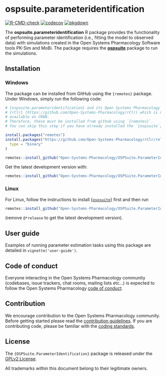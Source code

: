 
# ospsuite.parameteridentification

<!-- badges: start -->

[![R-CMD-check](https://github.com/Open-Systems-Pharmacology/OSPSuite.ParameterIdentification/actions/workflows/R-CMD-check-build.yaml/badge.svg)](https://github.com/Open-Systems-Pharmacology/OSPSuite.ParameterIdentification/actions/workflows/R-CMD-check-build.yaml)
[![codecov](https://codecov.io/gh/Open-Systems-Pharmacology/OSPSuite.ParameterIdentification/branch/develop/graph/badge.svg)](https://codecov.io/gh/Open-Systems-Pharmacology/OSPSuite.ParameterIdentification)
[![pkgdown](https://github.com/Open-Systems-Pharmacology/OSPSuite.ParameterIdentification/actions/workflows/pkgdown.yaml/badge.svg)](https://github.com/Open-Systems-Pharmacology/OSPSuite.ParameterIdentification/actions/workflows/pkgdown.yaml)

<!-- badges: end -->

<!-- README.md is generated from README.Rmd. Please edit that file -->

The **ospsuite.parameteridentification** R package provides the
functionality of performing parameter identification (i.e., fitting the
model to observed data) with simulations created in the Open Systems
Pharmacology Software tools PK-Sim and MoBi. The package requires the
[**ospsuite**](https://github.com/Open-Systems-Pharmacology/OSPSuite-R)
package to run the simulations.

## Installation

### Windows

The package can be installed from GitHub using the `{remotes}` package.
Under Windows, simply run the following code:

``` r
# {ospsuite.parameteridentification} and its Open Systems Pharmacology Suite's dependencies relies on
# {rClr} (https://github.com/Open-Systems-Pharmacology/rClr) which is not
# available on CRAN.
# Therefore, these must be installed from github using `{remotes}`.
# You can skip this step if you have already installed the `{ospsuite`} package.

install.packages("remotes")
install.packages("https://github.com/Open-Systems-Pharmacology/rClr/releases/download/v0.9.2/rClr_0.9.2.zip",
  type = "binary"
)

remotes::install_github("Open-Systems-Pharmacology/OSPSuite.ParameterIdentification@*release")
```

Get the latest development version with:

``` r
remotes::install_github("Open-Systems-Pharmacology/OSPSuite.ParameterIdentification")
```

### Linux

For Linux, follow the instructions to install
[{`ospsuite`}](https://github.com/Open-Systems-Pharmacology/OSPSuite-R?tab=readme-ov-file#on-linux)
first and then run

``` r
remotes::install_github("Open-Systems-Pharmacology/OSPSuite.ParameterIdentification@*release")
```

(remove `@*release` to get the latest development version).

## User guide

Examples of running parameter estimation tasks using this package are
detailed in `vignette('user-guide')`.

## Code of conduct

Everyone interacting in the Open Systems Pharmacology community
(codebases, issue trackers, chat rooms, mailing lists etc…) is expected
to follow the Open Systems Pharmacology [code of
conduct](https://github.com/Open-Systems-Pharmacology/Suite/blob/master/CODE_OF_CONDUCT.md).

## Contribution

We encourage contribution to the Open Systems Pharmacology community.
Before getting started please read the [contribution
guidelines](https://github.com/Open-Systems-Pharmacology/Suite/blob/master/CONTRIBUTING.md).
If you are contributing code, please be familiar with the [coding
standards](https://github.com/Open-Systems-Pharmacology/Suite/blob/master/CODING_STANDARDS_R.md).

## License

The `{OSPSuite.ParameterIdentification}` package is released under the
[GPLv2 License](LICENSE).

All trademarks within this document belong to their legitimate owners.
